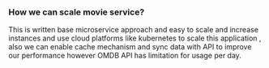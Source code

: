 ### How we can scale movie service?
This is written base microservice approach and easy to scale and increase instances and use cloud platforms like kubernetes to scale this application , also we can enable cache mechanism and sync data with API to improve our performance however OMDB API has limitation for usage per day.